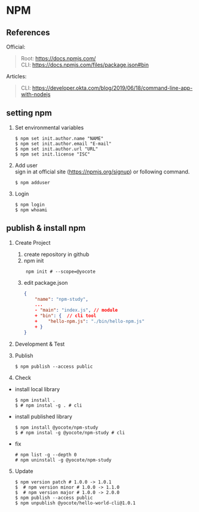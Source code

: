 # NPM

## References
 Official: 
 > Root: https://docs.npmjs.com/  
 > CLI: https://docs.npmjs.com/files/package.json#bin  
 
 Articles: 
 > CLI: https://developer.okta.com/blog/2019/06/18/command-line-app-with-nodejs  
 

## setting npm
1. Set environmental variables  
    ```
    $ npm set init.author.name "NAME"
    $ npm set init.author.email "E-mail"
    $ npm set init.author.url "URL"
    $ npm set init.license "ISC"
    ```
2. Add user  
 sign in at official site (https://npmjs.org/signup) or following command.
    ```
    $ npm adduser
    ```
3. Login  
    ```
    $ npm login
    $ npm whoami
    ```

## publish & install npm  
1. Create Project
    1. create repository in github   
    2. npm init  
    ```
        npm init # --scope=@yocote
    ```
    3. edit package.json  
        ```json
        {
            "name": "npm-study",
            ...
            - "main": "index.js", // module 
            + "bin": {  // cli tool
            +    "hello-npm.js": "./bin/hello-npm.js" 
            + }
        }
        ```


2. Development & Test

3. Publish
    ```
    $ npm publish --access public
    ```

4. Check  
- install local library
    ```
    $ npm install .
    $ # npm instal -g . # cli
    ```
- install published library
    ```
    $ npm install @yocote/npm-study
    $ # npm instal -g @yocote/npm-study # cli
    ```
- fix
    ```
    # npm list -g --depth 0
    # npm uninstall -g @yocote/npm-study
    ```

5. Update
    ```
    $ npm version patch # 1.0.0 -> 1.0.1
    $  # npm version minor # 1.0.0 -> 1.1.0
    $  # npm version major # 1.0.0 -> 2.0.0
    $ npm publish --access public
    $ npm unpublish @yocote/hello-world-cli@1.0.1
    ```
 
